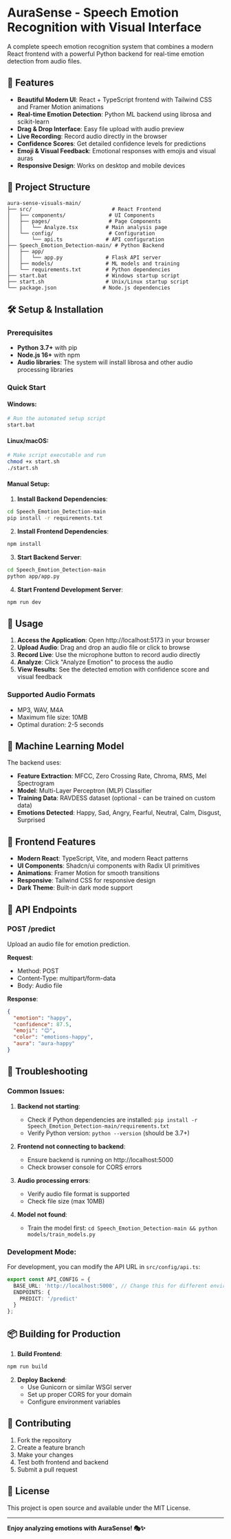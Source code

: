 # AuraSense - Speech Emotion Recognition with Visual Interface

A complete speech emotion recognition system that combines a modern React frontend with a powerful Python backend for real-time emotion detection from audio files.

## 🚀 Features

- **Beautiful Modern UI**: React + TypeScript frontend with Tailwind CSS and Framer Motion animations
- **Real-time Emotion Detection**: Python ML backend using librosa and scikit-learn
- **Drag & Drop Interface**: Easy file upload with audio preview
- **Live Recording**: Record audio directly in the browser
- **Confidence Scores**: Get detailed confidence levels for predictions
- **Emoji & Visual Feedback**: Emotional responses with emojis and visual auras
- **Responsive Design**: Works on desktop and mobile devices

## 📁 Project Structure

```
aura-sense-visuals-main/
├── src/                          # React Frontend
│   ├── components/              # UI Components
│   ├── pages/                   # Page Components
│   │   └── Analyze.tsx         # Main analysis page
│   └── config/                  # Configuration
│       └── api.ts              # API configuration
├── Speech_Emotion_Detection-main/ # Python Backend
│   ├── app/
│   │   └── app.py              # Flask API server
│   ├── models/                 # ML models and training
│   └── requirements.txt        # Python dependencies
├── start.bat                   # Windows startup script
├── start.sh                    # Unix/Linux startup script
└── package.json               # Node.js dependencies
```

## 🛠️ Setup & Installation

### Prerequisites

- **Python 3.7+** with pip
- **Node.js 16+** with npm
- **Audio libraries**: The system will install librosa and other audio processing libraries

### Quick Start

#### Windows:
```bash
# Run the automated setup script
start.bat
```

#### Linux/macOS:
```bash
# Make script executable and run
chmod +x start.sh
./start.sh
```

#### Manual Setup:

1. **Install Backend Dependencies**:
```bash
cd Speech_Emotion_Detection-main
pip install -r requirements.txt
```

2. **Install Frontend Dependencies**:
```bash
npm install
```

3. **Start Backend Server**:
```bash
cd Speech_Emotion_Detection-main
python app/app.py
```

4. **Start Frontend Development Server**:
```bash
npm run dev
```

## 🎯 Usage

1. **Access the Application**: Open http://localhost:5173 in your browser
2. **Upload Audio**: Drag and drop an audio file or click to browse
3. **Record Live**: Use the microphone button to record audio directly
4. **Analyze**: Click "Analyze Emotion" to process the audio
5. **View Results**: See the detected emotion with confidence score and visual feedback

### Supported Audio Formats
- MP3, WAV, M4A
- Maximum file size: 10MB
- Optimal duration: 2-5 seconds

## 🧠 Machine Learning Model

The backend uses:
- **Feature Extraction**: MFCC, Zero Crossing Rate, Chroma, RMS, Mel Spectrogram
- **Model**: Multi-Layer Perceptron (MLP) Classifier
- **Training Data**: RAVDESS dataset (optional - can be trained on custom data)
- **Emotions Detected**: Happy, Sad, Angry, Fearful, Neutral, Calm, Disgust, Surprised

## 🎨 Frontend Features

- **Modern React**: TypeScript, Vite, and modern React patterns
- **UI Components**: Shadcn/ui components with Radix UI primitives
- **Animations**: Framer Motion for smooth transitions
- **Responsive**: Tailwind CSS for responsive design
- **Dark Theme**: Built-in dark mode support

## 🔧 API Endpoints

### POST /predict
Upload an audio file for emotion prediction.

**Request**: 
- Method: POST
- Content-Type: multipart/form-data
- Body: Audio file

**Response**:
```json
{
  "emotion": "happy",
  "confidence": 87.5,
  "emoji": "😊",
  "color": "emotions-happy",
  "aura": "aura-happy"
}
```

## 🚨 Troubleshooting

### Common Issues:

1. **Backend not starting**: 
   - Check if Python dependencies are installed: `pip install -r Speech_Emotion_Detection-main/requirements.txt`
   - Verify Python version: `python --version` (should be 3.7+)

2. **Frontend not connecting to backend**:
   - Ensure backend is running on http://localhost:5000
   - Check browser console for CORS errors

3. **Audio processing errors**:
   - Verify audio file format is supported
   - Check file size (max 10MB)

4. **Model not found**:
   - Train the model first: `cd Speech_Emotion_Detection-main && python models/train_models.py`

### Development Mode:

For development, you can modify the API URL in `src/config/api.ts`:
```typescript
export const API_CONFIG = {
  BASE_URL: 'http://localhost:5000', // Change this for different environments
  ENDPOINTS: {
    PREDICT: '/predict'
  }
};
```

## 📦 Building for Production

1. **Build Frontend**:
```bash
npm run build
```

2. **Deploy Backend**: 
   - Use Gunicorn or similar WSGI server
   - Set up proper CORS for your domain
   - Configure environment variables

## 🤝 Contributing

1. Fork the repository
2. Create a feature branch
3. Make your changes
4. Test both frontend and backend
5. Submit a pull request

## 📄 License

This project is open source and available under the MIT License.

---

**Enjoy analyzing emotions with AuraSense! 🎭✨**
